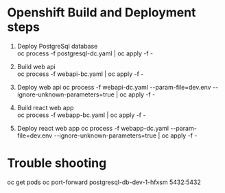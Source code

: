 # Openshift Build and Deployment steps

1. Deploy PostgreSql database      
oc process -f postgresql-dc.yaml | oc apply -f -    

2. Build web api        
oc process -f webapi-bc.yaml | oc apply -f -

3. Deploy web api
oc process -f webapi-dc.yaml --param-file=dev.env --ignore-unknown-parameters=true | oc apply -f -

4. Build react web app        
oc process -f webapp-bc.yaml | oc apply -f -

4. Deploy react web app
oc process -f webapp-dc.yaml --param-file=dev.env --ignore-unknown-parameters=true | oc apply -f -

# Trouble shooting
oc get pods
oc port-forward postgresql-db-dev-1-hfxsm 5432:5432
